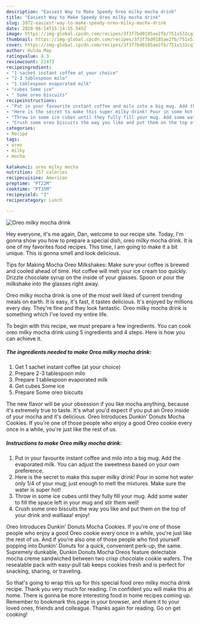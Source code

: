 ```yaml
---
description: "Easiest Way to Make Speedy Oreo milky mocha drink"
title: "Easiest Way to Make Speedy Oreo milky mocha drink"
slug: 3972-easiest-way-to-make-speedy-oreo-milky-mocha-drink
date: 2020-06-14T15:14:15.545Z
image: https://img-global.cpcdn.com/recipes/3f3f7bd0185ae2fb/751x532cq70/oreo-milky-mocha-drink-recipe-main-photo.jpg
thumbnail: https://img-global.cpcdn.com/recipes/3f3f7bd0185ae2fb/751x532cq70/oreo-milky-mocha-drink-recipe-main-photo.jpg
cover: https://img-global.cpcdn.com/recipes/3f3f7bd0185ae2fb/751x532cq70/oreo-milky-mocha-drink-recipe-main-photo.jpg
author: Hulda May
ratingvalue: 4.3
reviewcount: 22473
recipeingredient:
- "1 sachet instant coffee at your choice"
- "2-3 tablespoon milo"
- "1 tablespoon evaporated milk"
- "cubes Some ice"
- " Some oreo biscuits"
recipeinstructions:
- "Put in your favourite instant coffee and milo into a big mug. Add the evaporated milk. You can adjust the sweetness based on your own preference."
- "Here is the secret to make this super milky drink! Pour in some hot water only 1/4 of your mug; just enough to melt the mixtures. Make sure the water is super hot!"
- "Throw in some ice cubes until they fully fill your mug. Add some water to fill the space left in your mug and stir them well!"
- "Crush some oreo biscuits the way you like and put them on the top of your drink and walllaaa! enjoy!"
categories:
- Recipe
tags:
- oreo
- milky
- mocha

katakunci: oreo milky mocha 
nutrition: 257 calories
recipecuisine: American
preptime: "PT22M"
cooktime: "PT35M"
recipeyield: "3"
recipecategory: Lunch

---
```



![Oreo milky mocha drink](https://img-global.cpcdn.com/recipes/3f3f7bd0185ae2fb/751x532cq70/oreo-milky-mocha-drink-recipe-main-photo.jpg)

Hey everyone, it's me again, Dan, welcome to our recipe site. Today, I'm gonna show you how to prepare a special dish, oreo milky mocha drink. It is one of my favorites food recipes. This time, I am going to make it a bit unique. This is gonna smell and look delicious.

Tips for Making Mocha Oreo Milkshakes: Make sure your coffee is brewed and cooled ahead of time. Hot coffee will melt your ice cream too quickly. Drizzle chocolate syrup on the inside of your glasses. Spoon or pour the milkshake into the glasses right away.

Oreo milky mocha drink is one of the most well liked of current trending meals on earth. It is easy, it's fast, it tastes delicious. It's enjoyed by millions every day. They're fine and they look fantastic. Oreo milky mocha drink is something which I've loved my entire life.


To begin with this recipe, we must prepare a few ingredients. You can cook oreo milky mocha drink using 5 ingredients and 4 steps. Here is how you can achieve it.

<!--inarticleads1-->

##### The ingredients needed to make Oreo milky mocha drink:

1. Get 1 sachet instant coffee (at your choice)
1. Prepare 2-3 tablespoon milo
1. Prepare 1 tablespoon evaporated milk
1. Get cubes Some ice
1. Prepare  Some oreo biscuits


The new flavor will be your obsession if you like mocha anything, because it&#39;s extremely true to taste. It&#39;s what you&#39;d expect if you put an Oreo inside of your mocha and it&#39;s delicious. Oreo Introduces Dunkin&#39; Donuts Mocha Cookies. If you&#39;re one of those people who enjoy a good Oreo cookie every once in a while, you&#39;re just like the rest of us. 

<!--inarticleads2-->

##### Instructions to make Oreo milky mocha drink:

1. Put in your favourite instant coffee and milo into a big mug. Add the evaporated milk. You can adjust the sweetness based on your own preference.
1. Here is the secret to make this super milky drink! Pour in some hot water only 1/4 of your mug; just enough to melt the mixtures. Make sure the water is super hot!
1. Throw in some ice cubes until they fully fill your mug. Add some water to fill the space left in your mug and stir them well!
1. Crush some oreo biscuits the way you like and put them on the top of your drink and walllaaa! enjoy!


Oreo Introduces Dunkin&#39; Donuts Mocha Cookies. If you&#39;re one of those people who enjoy a good Oreo cookie every once in a while, you&#39;re just like the rest of us. And if you&#39;re also one of those people who find yourself popping into Dunkin&#39; Donuts for a quick, convenient perk-up, the same. Supremely dunkable, Dunkin Donuts Mocha Oreos feature delectable mocha creme sandwiched between two crisp chocolate cookie wafers. The resealable pack with easy-pull tab keeps cookies fresh and is perfect for snacking, sharing, or traveling. 

So that's going to wrap this up for this special food oreo milky mocha drink recipe. Thank you very much for reading. I'm confident you will make this at home. There is gonna be more interesting food in home recipes coming up. Remember to bookmark this page in your browser, and share it to your loved ones, friends and colleague. Thanks again for reading. Go on get cooking!
